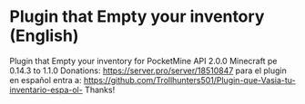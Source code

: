 # Plugin that Empty your inventory (English)
Plugin that Empty your inventory for PocketMine API 2.0.0 Minecraft pe 0.14.3 to 1.1.0
Donations: https://server.pro/server/18510847 para el plugin en español entra a: https://github.com/Trollhunters501/Plugin-que-Vasia-tu-inventario-espa-ol-
Thanks!
